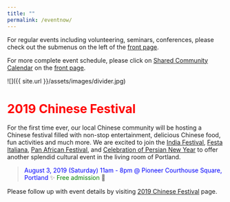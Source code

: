 ```yaml
---
title: ""
permalink: /eventnow/
---
```


For regular events including volunteering, seminars, conferences, please check out the submenus on the left of the [front page](http://pdxchinese.org/).

For more complete event schedule, please click on [Shared Community Calendar](http://pdxchinese.org/events/) on the [front page](http://pdxchinese.org/).


![]({{ site.url }}/assets/images/divider.jpg)

# <span style="color:red">**2019 Chinese Festival**</span>

For the first time ever, our local Chinese community will be hosting a Chinese festival filled with non-stop entertainment, delicious Chinese food, fun activities and much more. We are excited to join the  [India Festival](http://www.icaportland.org/), [Festa Italiana](https://www.festa-italiana.org/), [Pan African Festival](http://www.panafricanfestivalor.org/), and [Celebration of Persian New Year](https://www.andisheh.org/events/norouz-2019/) to offer another splendid cultural event in the living room of Portland.

> <span style="color:blue">August 3, 2019 (Saturday) 11am - 8pm @ Pioneer Courthouse Square, Portland</span>   :sparkles: <span style="color:green"> Free admission</span> :tada:

Please follow up with event details by visiting [2019 Chinese Festival](http://pdxchinese.org/chinesefestival/) page.
